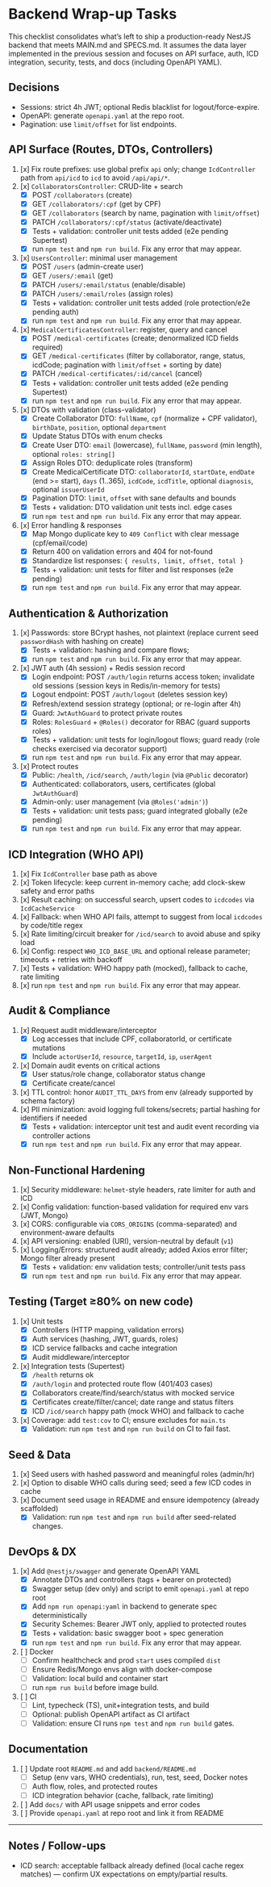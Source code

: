 # Backend Wrap-up Tasks

This checklist consolidates what’s left to ship a production-ready NestJS backend that meets MAIN.md and SPECS.md. It assumes the data layer implemented in the previous session and focuses on API surface, auth, ICD integration, security, tests, and docs (including OpenAPI YAML).

## Decisions
- Sessions: strict 4h JWT; optional Redis blacklist for logout/force-expire.
- OpenAPI: generate `openapi.yaml` at the repo root.
- Pagination: use `limit/offset` for list endpoints.

## API Surface (Routes, DTOs, Controllers)
1. [x] Fix route prefixes: use global prefix `api` only; change `IcdController` path from `api/icd` to `icd` to avoid `/api/api/*`.
2. [x] `CollaboratorsController`: CRUD-lite + search
      - [x] POST `/collaborators` (create)
      - [x] GET `/collaborators/:cpf` (get by CPF)
      - [x] GET `/collaborators` (search by name, pagination with `limit/offset`)
      - [x] PATCH `/collaborators/:cpf/status` (activate/deactivate)
      - [x] Tests + validation: controller unit tests added (e2e pending Supertest)
      - [x] run `npm test` and `npm run build`. Fix any error that may appear.
3. [x] `UsersController`: minimal user management
      - [x] POST `/users` (admin-create user)
      - [x] GET `/users/:email` (get)
      - [x] PATCH `/users/:email/status` (enable/disable)
      - [x] PATCH `/users/:email/roles` (assign roles)
      - [x] Tests + validation: controller unit tests added (role protection/e2e pending auth)
      - [x] run `npm test` and `npm run build`. Fix any error that may appear.
4. [x] `MedicalCertificatesController`: register, query and cancel
    - [x] POST `/medical-certificates` (create; denormalized ICD fields required)
    - [x] GET `/medical-certificates` (filter by collaborator, range, status, icdCode; pagination with `limit/offset` + sorting by date)
    - [x] PATCH `/medical-certificates/:id/cancel` (cancel)
    - [x] Tests + validation: controller unit tests added (e2e pending Supertest)
    - [x] run `npm test` and `npm run build`. Fix any error that may appear.
5. [x] DTOs with validation (class-validator)
    - [x] Create Collaborator DTO: `fullName`, `cpf` (normalize + CPF validator), `birthDate`, `position`, optional `department`
    - [x] Update Status DTOs with enum checks
    - [x] Create User DTO: `email` (lowercase), `fullName`, `password` (min length), optional `roles: string[]`
    - [x] Assign Roles DTO: deduplicate roles (transform)
    - [x] Create MedicalCertificate DTO: `collaboratorId`, `startDate`, `endDate` (end >= start), `days` (1..365), `icdCode`, `icdTitle`, optional `diagnosis`, optional `issuerUserId`
    - [x] Pagination DTO: `limit`, `offset` with sane defaults and bounds
    - [x] Tests + validation: DTO validation unit tests incl. edge cases
    - [x] run `npm test` and `npm run build`. Fix any error that may appear.
6. [x] Error handling & responses
    - [x] Map Mongo duplicate key to `409 Conflict` with clear message (cpf/email/code)
    - [x] Return 400 on validation errors and 404 for not-found
    - [x] Standardize list responses: `{ results, limit, offset, total }`
    - [x] Tests + validation: unit tests for filter and list responses (e2e pending)
    - [x] run `npm test` and `npm run build`. Fix any error that may appear.

## Authentication & Authorization
1. [x] Passwords: store BCrypt hashes, not plaintext (replace current seed `passwordHash` with hashing on create)
    - [x] Tests + validation: hashing and compare flows;
    - [x] run `npm test` and `npm run build`. Fix any error that may appear.
2. [x] JWT auth (4h session) + Redis session record
    - [x] Login endpoint: POST `/auth/login` returns access token; invalidate old sessions (session keys in Redis/in-memory for tests)
    - [x] Logout endpoint: POST `/auth/logout` (deletes session key)
    - [x] Refresh/extend session strategy (optional; or re-login after 4h)
    - [x] Guard: `JwtAuthGuard` to protect private routes
    - [x] Roles: `RolesGuard` + `@Roles()` decorator for RBAC (guard supports roles)
    - [x] Tests + validation: unit tests for login/logout flows; guard ready (role checks exercised via decorator support)
    - [x] run `npm test` and `npm run build`. Fix any error that may appear.
3. [x] Protect routes
    - [x] Public: `/health`, `/icd/search`, `/auth/login` (via `@Public` decorator)
    - [x] Authenticated: collaborators, users, certificates (global `JwtAuthGuard`)
    - [x] Admin-only: user management (via `@Roles('admin')`)
    - [x] Tests + validation: unit tests pass; guard integrated globally (e2e pending)
    - [x] run `npm test` and `npm run build`. Fix any error that may appear.

## ICD Integration (WHO API)
1. [x] Fix `IcdController` base path as above
2. [x] Token lifecycle: keep current in-memory cache; add clock-skew safety and error paths
3. [x] Result caching: on successful search, upsert codes to `icdcodes` via `IcdCacheService`
4. [x] Fallback: when WHO API fails, attempt to suggest from local `icdcodes` by code/title regex
5. [x] Rate limiting/circuit breaker for `/icd/search` to avoid abuse and spiky load
6. [x] Config: respect `WHO_ICD_BASE_URL` and optional release parameter; timeouts + retries with backoff
7. [x] Tests + validation: WHO happy path (mocked), fallback to cache, rate limiting
8. [x] run `npm test` and `npm run build`. Fix any error that may appear.

## Audit & Compliance
1. [x] Request audit middleware/interceptor
    - [x] Log accesses that include CPF, collaboratorId, or certificate mutations
    - [x] Include `actorUserId`, `resource`, `targetId`, `ip`, `userAgent`
2. [x] Domain audit events on critical actions
    - [x] User status/role change, collaborator status change
    - [x] Certificate create/cancel
3. [x] TTL control: honor `AUDIT_TTL_DAYS` from env (already supported by schema factory)
4. [x] PII minimization: avoid logging full tokens/secrets; partial hashing for identifiers if needed
    - [x] Tests + validation: interceptor unit test and audit event recording via controller actions
    - [x] run `npm test` and `npm run build`. Fix any error that may appear.

## Non-Functional Hardening
1. [x] Security middleware: `helmet`-style headers, rate limiter for auth and ICD
2. [x] Config validation: function-based validation for required env vars (JWT, Mongo)
3. [x] CORS: configurable via `CORS_ORIGINS` (comma-separated) and environment-aware defaults
4. [x] API versioning: enabled (URI), version-neutral by default (`v1`)
5. [x] Logging/Errors: structured audit already; added Axios error filter; Mongo filter already present
    - [x] Tests + validation: env validation tests; controller/unit tests pass
    - [x] run `npm test` and `npm run build`. Fix any error that may appear.

## Testing (Target ≥80% on new code)
1. [x] Unit tests
    - [x] Controllers (HTTP mapping, validation errors)
    - [x] Auth services (hashing, JWT, guards, roles)
    - [x] ICD service fallbacks and cache integration
    - [x] Audit middleware/interceptor
2. [x] Integration tests (Supertest)
    - [x] `/health` returns ok
    - [x] `/auth/login` and protected route flow (401/403 cases)
    - [x] Collaborators create/find/search/status with mocked service
    - [x] Certificates create/filter/cancel; date range and status filters
    - [x] ICD `/icd/search` happy path (mock WHO) and fallback to cache
3. [x] Coverage: add `test:cov` to CI; ensure excludes for `main.ts`
    - [x] Validation: run `npm test` and `npm run build` on CI to fail fast.

## Seed & Data
1. [x] Seed users with hashed password and meaningful roles (admin/hr)
2. [x] Option to disable WHO calls during seed; seed a few ICD codes in cache
3. [x] Document seed usage in README and ensure idempotency (already scaffolded)
    - [x] Validation: run `npm test` and `npm run build` after seed-related changes.

## DevOps & DX
1. [x] Add `@nestjs/swagger` and generate OpenAPI YAML
    - [x] Annotate DTOs and controllers (tags + bearer on protected)
    - [x] Swagger setup (dev only) and script to emit `openapi.yaml` at repo root
    - [x] Add `npm run openapi:yaml` in backend to generate spec deterministically
    - [x] Security Schemes: Bearer JWT only, applied to protected routes
    - [x] Tests + validation: basic swagger boot + spec generation
    - [x] run `npm test` and `npm run build`. Fix any error that may appear.
2. [ ] Docker
    - [ ] Confirm healthcheck and prod `start` uses compiled `dist`
    - [ ] Ensure Redis/Mongo envs align with docker-compose
    - [ ] Validation: local build and container start
    - [ ] run `npm run build` before image build.
3. [ ] CI
    - [ ] Lint, typecheck (TS), unit+integration tests, and build
    - [ ] Optional: publish OpenAPI artifact as CI artifact
    - [ ] Validation: ensure CI runs `npm test` and `npm run build` gates.

## Documentation
1. [ ] Update root `README.md` and add `backend/README.md`
    - [ ] Setup (env vars, WHO credentials), run, test, seed, Docker notes
    - [ ] Auth flow, roles, and protected routes
    - [ ] ICD integration behavior (cache, fallback, rate limiting)
2. [ ] Add `docs/` with API usage snippets and error codes
3. [ ] Provide `openapi.yaml` at repo root and link it from README

---

## Notes / Follow-ups
- ICD search: acceptable fallback already defined (local cache regex matches) — confirm UX expectations on empty/partial results.
